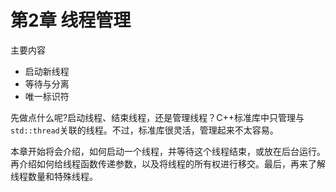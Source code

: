 # 第2章 线程管理

主要内容

- 启动新线程
- 等待与分离
- 唯一标识符

先做点什么呢?启动线程、结束线程，还是管理线程？C++标准库中只管理与`std::thread`关联的线程。不过，标准库很灵活，管理起来不太容易。

本章开始将会介绍，如何启动一个线程，并等待这个线程结束，或放在后台运行。再介绍如何给线程函数传递参数，以及将线程的所有权进行移交。最后，再来了解线程数量和特殊线程。